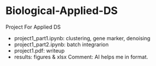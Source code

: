 # Biological-Applied-DS
Project For Applied DS
 - project1_part1.ipynb: clustering, gene marker, denoising
 - project1_part2.ipynb: batch integrarion
 - project1.pdf: writeup
 - results: figures & xlsx
Comment: AI helps me in format.
